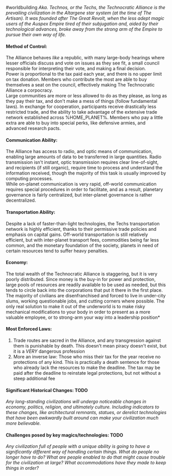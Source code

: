 #worldbuilding
*Aka. Technos, or the Techs, the Technocratic Alliance is the prevailing civilization in the Altargene star system (at the time of The Artisan). It was founded after The Great Revolt, when the less adept magic users of the Auspex Empire tired of their subjugation and, aided by their technological advances, broke away from the strong arm of the Empire to pursue their own way of life.*

#### Method of Control:
The Alliance behaves *like* a republic, with many large-body hearings where lesser officials discuss and vote on issues as they see fit, a small council responsible for interpreting their vote, and making a final decision.  
Power is proportional to the tax paid each year, and there is no upper limit on tax donation. Members who contribute the most are able to buy themselves a seat on the council, effectively making The Technocratic Alliance a corpocracy.  
Large communities are more or less allowed to do as they please, as long as they pay their tax, and don't make a mess of things (follow fundamental laws). In exchange for cooperation, participants receive drastically less restricted trade, and the ability to take advantage of the extensive trade network established across %HOME_PLANET%. Members who pay a little extra are able to buy into special perks, like defensive armies, and advanced research pacts.
#### Communication Ability:
The Alliance has access to radio, and optic means of communication, enabling large amounts of data to be transferred in large quantities. Radio transmission isn't instant, optic transmission requires clear line-of-sight, and recipients (if still organic), require time to process and understand the information received, though the majority of this task is usually improved by computing processes.  
While on-planet communication is very rapid, off-world communication requires special procedures in order to facilitate, and as a result, planetary governance is fairly centralized, but inter-planet governance is rather decentralized.
#### Transportation Ability:
Despite a lack of faster-than-light technologies, the Techs transportation network is highly efficient, thanks to their permissive trade policies and emphasis on capital gains. Off-world transportation is still relatively efficient, but with inter-planet transport fees, commodities being far less common, and the monetary foundation of the society, planets in need of certain resources tend to suffer heavy penalties.
#### Economy:
The total wealth of the Technocratic Alliance is staggering, but it is very poorly distributed. Since money is the buy-in for power and protection, large pools of resources are readily available to be used as needed, but this tends to circle back into the corporations that put it there in the first place. The majority of civilians are disenfranchised and forced to live in under-city slums, working questionable jobs, and cutting corners where possible. The only real solution to make it out of the underworld is to make risky mechanical modifications to your body in order to present as a more valuable employee, or to strong-arm your way into a leadership position*
#### Most Enforced Laws:
1. Trade routes are sacred in the Alliance, and any transgression against them is punishable by death. This doesn't mean piracy doesn't exist, but it is a *VERY* dangerous profession
2. More an inverse law: Those who miss their tax for the year receive no protections of any kind. This is practically a death sentence for those who already lack the resources to make the deadline. The tax may be paid after the deadline to reinstate legal protections, but not without a steep additional fee
#### Significant Historical Changes: TODO
*Any long-standing civilizations will undergo noticeable changes in economy, politics, religion, and ultimately culture. Including indicators to these changes, like architectural remnants, statues, or derelict technologies that have been awkwardly built around can make your civilization much more believable.*
#### Challenges posed by key magics/technologies: TODO
*Any civilization full of people with a unique ability is going to have a significantly different way of handling certain things. What do people no longer have to do? What are people enabled to do that might cause trouble for the civilization at large? What accommodations have they made to keep things in order?*